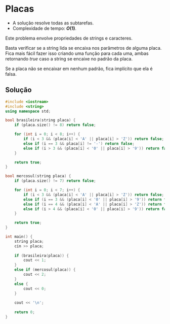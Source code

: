 # Placas

- A solução resolve todas as subtarefas.
- Complexidade de tempo: **$O(1)$**.

Este problema envolve propriedades de strings e caracteres.

Basta verificar se a string lida se encaixa nos parâmetros de alguma placa. Fica mais fácil fazer isso criando uma função para cada uma, ambas retornando $true$ caso a string se encaixe no padrão da placa.

Se a placa não se encaixar em nenhum padrão, fica implícito que ela é falsa.

## Solução

```cpp
#include <iostream>
#include <string>
using namespace std;

bool brasileira(string placa) {
    if (placa.size() != 8) return false;

    for (int i = 0; i < 8; i++) {
        if (i < 3 && (placa[i] < 'A' || placa[i] > 'Z')) return false;
        else if (i == 3 && placa[i] != '-') return false;
        else if (i > 3 && (placa[i] < '0' || placa[i] > '9')) return false;
    }

    return true;
}

bool mercosul(string placa) {
    if (placa.size() != 7) return false;

    for (int i = 0; i < 7; i++) {
        if (i < 3 && (placa[i] < 'A' || placa[i] > 'Z')) return false;
        else if (i == 3 && (placa[i] < '0' || placa[i] > '9')) return false;
        else if (i == 4 && (placa[i] < 'A' || placa[i] > 'Z')) return false;
        else if (i > 4 && (placa[i] < '0' || placa[i] > '9')) return false;
    }

    return true;
}

int main() {
    string placa;
    cin >> placa;
    
    if (brasileira(placa)) {
        cout << 1;
    }
    else if (mercosul(placa)) {
        cout << 2;
    }
    else {
        cout << 0;
    }
    
    cout << '\n';
    
    return 0;
}
```

